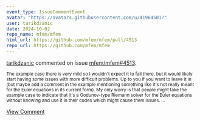 ```yaml
---
event_type: IssueCommentEvent
avatar: "https://avatars.githubusercontent.com/u/41964501?"
user: tarikdzanic
date: 2024-10-02
repo_name: mfem/mfem
html_url: https://github.com/mfem/mfem/pull/4513
repo_url: https://github.com/mfem/mfem
---
```


<a href='https://github.com/tarikdzanic' target='_blank'>tarikdzanic</a> commented on issue <a href='https://github.com/mfem/mfem/pull/4513' target='_blank'>mfem/mfem#4513</a>.

<small>The example case there is very mild so I wouldn't expect it to fail there, but it would likely start having some issues with more difficult problems. Up to you if you want to leave it in (but maybe add a comment in the example mentioning something like it's not really meant for the Euler equations in its current form). My only worry is that people might take the example case to indicate that it's a Godunov-type Riemann solver for the Euler equations without knowing and use it in their codes which might cause them issues.  ...</small>

<a href='https://github.com/mfem/mfem/pull/4513' target='_blank'>View Comment</a>